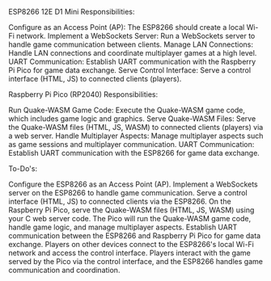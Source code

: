 ESP8266 12E D1 Mini Responsibilities:

Configure as an Access Point (AP): The ESP8266 should create a local Wi-Fi network.
Implement a WebSockets Server: Run a WebSockets server to handle game communication between clients.
Manage LAN Connections: Handle LAN connections and coordinate multiplayer games at a high level.
UART Communication: Establish UART communication with the Raspberry Pi Pico for game data exchange.
Serve Control Interface: Serve a control interface (HTML, JS) to connected clients (players).

Raspberry Pi Pico (RP2040) Responsibilities:

Run Quake-WASM Game Code: Execute the Quake-WASM game code, which includes game logic and graphics.
Serve Quake-WASM Files: Serve the Quake-WASM files (HTML, JS, WASM) to connected clients (players) via a web server.
Handle Multiplayer Aspects: Manage multiplayer aspects such as game sessions and multiplayer communication.
UART Communication: Establish UART communication with the ESP8266 for game data exchange.

To-Do's:

Configure the ESP8266 as an Access Point (AP).
Implement a WebSockets server on the ESP8266 to handle game communication.
Serve a control interface (HTML, JS) to connected clients via the ESP8266.
On the Raspberry Pi Pico, serve the Quake-WASM files (HTML, JS, WASM) using your C web server code.
The Pico will run the Quake-WASM game code, handle game logic, and manage multiplayer aspects.
Establish UART communication between the ESP8266 and Raspberry Pi Pico for game data exchange.
Players on other devices connect to the ESP8266's local Wi-Fi network and access the control interface.
Players interact with the game served by the Pico via the control interface, and the ESP8266 handles game communication and coordination.
